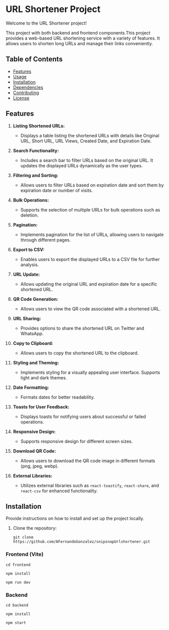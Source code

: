 # URL Shortener Project

Welcome to the URL Shortener project!

This project with both backend and frontend components.This project provides a web-based URL shortening service with a variety of features. It allows users to shorten long URLs and manage their links conveniently.

## Table of Contents

- [Features](#features)
- [Usage](#usage)
- [Installation](#installation)
- [Dependencies](#dependencies)
- [Contributing](#contributing)
- [License](#license)

## Features

1. **Listing Shortened URLs:**

   - Displays a table listing the shortened URLs with details like Original URL, Short URL, URL Views, Created Date, and Expiration Date.

2. **Search Functionality:**

   - Includes a search bar to filter URLs based on the original URL. It updates the displayed URLs dynamically as the user types.

3. **Filtering and Sorting:**

   - Allows users to filter URLs based on expiration date and sort them by expiration date or number of visits.

4. **Bulk Operations:**

   - Supports the selection of multiple URLs for bulk operations such as deletion.

5. **Pagination:**

   - Implements pagination for the list of URLs, allowing users to navigate through different pages.

6. **Export to CSV:**

   - Enables users to export the displayed URLs to a CSV file for further analysis.

7. **URL Update:**

   - Allows updating the original URL and expiration date for a specific shortened URL.

8. **QR Code Generation:**

   - Allows users to view the QR code associated with a shortened URL.

9. **URL Sharing:**

   - Provides options to share the shortened URL on Twitter and WhatsApp.

10. **Copy to Clipboard:**

    - Allows users to copy the shortened URL to the clipboard.

11. **Styling and Theming:**

    - Implements styling for a visually appealing user interface. Supports light and dark themes.

12. **Date Formatting:**

    - Formats dates for better readability.

13. **Toasts for User Feedback:**

    - Displays toasts for notifying users about successful or failed operations.

14. **Responsive Design:**

    - Supports responsive design for different screen sizes.

15. **Download QR Code:**

    - Allows users to download the QR code image in different formats (png, jpeg, webp).

16. **External Libraries:**
    - Utilizes external libraries such as `react-toastify`, `react-share`, and `react-csv` for enhanced functionality.

## Installation

Provide instructions on how to install and set up the project locally.

1. Clone the repository:

   ```
   git clone https://github.com/AFernandoGonzalez/snipsnapUrlshortener.git

   ```

### Frontend (Vite)

```
cd frontend

npm install

npm run dev

```

### Backend

```
cd backend

npm install

npm start

```
